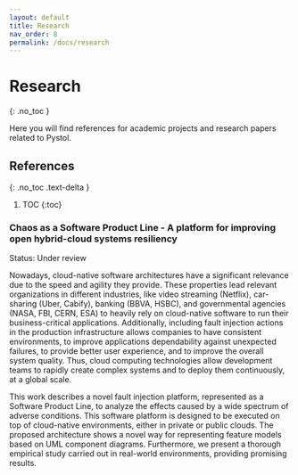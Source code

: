 ```yaml
---
layout: default
title: Research
nav_order: 8
permalink: /docs/research
---
```


# Research
{: .no_toc }

Here you will find references for academic projects and research papers related to Pystol.

## References
{: .no_toc .text-delta }

1. TOC
{:toc}

### Chaos as a Software Product Line - A platform for improving open hybrid-cloud systems resiliency

Status: Under review

Nowadays, cloud-native software architectures have a significant relevance due to the speed and agility they provide.
These properties lead relevant organizations in different industries, like video streaming (Netflix), car-sharing (Uber, Cabify), banking
(BBVA, HSBC), and governmental agencies (NASA, FBI, CERN, ESA) to heavily rely on cloud-native software to run their business-critical
applications. Additionally, including fault injection actions in the production infrastructure allows companies to have consistent
environments, to improve applications dependability against unexpected failures, to provide better user experience, and to improve the
overall system quality. Thus, cloud computing technologies allow development teams to rapidly create complex systems and to deploy
them continuously, at a global scale.

This work describes a novel fault injection platform, represented as a Software Product Line, to analyze the effects caused by a wide
spectrum of adverse conditions. This software platform is designed to be executed on top of cloud-native environments, either in private
or public clouds. The proposed architecture shows a novel way for representing feature models based on UML component diagrams.
Furthermore, we present a thorough empirical study carried out in real-world environments, providing promising results.
